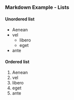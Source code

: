 ### Markdown Example - Lists

#### Unordered list
* Aenean 
* vel 
    * libero 
    * eget 
* ante


#### Ordered list
1. Aenean 
2. vel 
3. libero 
4. eget 
5. ante